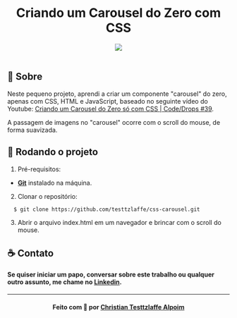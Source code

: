 <h1 align="center">Criando um Carousel do Zero com CSS
</h1>

<div align="center">
    <img src="https://img.shields.io/badge/carousel-css-purple"/>
</div>

<br>

## :rocket: Sobre

Neste pequeno projeto, aprendi a criar um componente "carousel" do zero, apenas com CSS, HTML e JavaScript, baseado no seguinte vídeo do Youtube: <a href="">Criando um Carousel do Zero só com CSS | Code/Drops #39</a>.

A passagem de imagens no "carousel" ocorre com o scroll do mouse, de forma suavizada.

## :running: Rodando o projeto

1. Pré-requisitos:

- **[Git](https://git-scm.com/)** instalado na máquina.

2. Clonar o repositório:

```sh
  $ git clone https://github.com/testtzlaffe/css-carousel.git
```

3. Abrir o arquivo index.html em um navegador e brincar com o scroll do mouse.

## :coffee: Contato

<h4>
    Se quiser iniciar um papo, conversar sobre este trabalho ou qualquer outro assunto, me chame no <a href="https://www.linkedin.com/in/christian-testtzlaffe-alpoim/" target="_blank">Linkedin</a>.
</h4>

---

<h4 align="center">
    Feito com 💜 por <a href="https://www.linkedin.com/in/christian-testtzlaffe-alpoim/" target="_blank">Christian Testtzlaffe Alpoim</a>
</h4>
